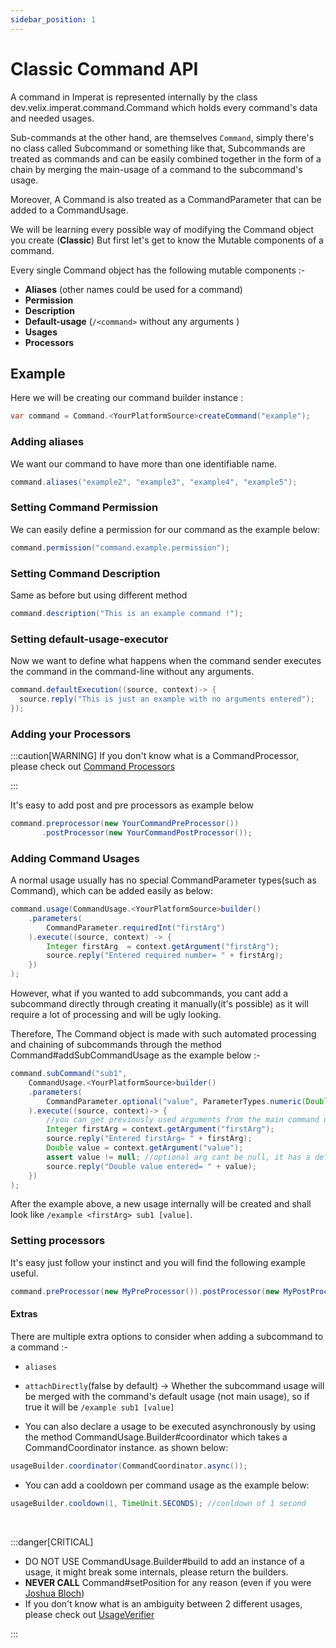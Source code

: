 ```yaml
---
sidebar_position: 1
---
```

# Classic Command API

A command in Imperat is represented internally by the class dev.velix.imperat.command.Command which holds every command's data and needed usages. 

Sub-commands at the other hand, are themselves `Command`, simply there's no class called Subcommand or something like that, Subcommands are treated as commands and can be easily combined together in the form of a chain by merging the main-usage of a command to the subcommand's usage.

Moreover, A Command is also treated as a CommandParameter that can be added to a CommandUsage.

We will be learning every possible way of modifying the Command object you create (**Classic**)
But first let's get to know the Mutable components of a command.

Every single Command object has the following mutable components :-

- **Aliases** (other names could be used for a command)
- **Permission** 
- **Description**
- **Default-usage** (`/<command>` without any arguments )
- **Usages**
- **Processors** 

## Example 

Here we will be creating our command builder instance :
```java
var command = Command.<YourPlatformSource>createCommand("example");
```
### Adding aliases 

We want our command to have more than one identifiable name.
```java
command.aliases("example2", "example3", "example4", "example5");
```

### Setting Command Permission
We can easily define a permission for our command as the example below:
```java
command.permission("command.example.permission");
```

### Setting Command Description
Same as before but using different method
```java
command.description("This is an example command !");
```

### Setting default-usage-executor
Now we want to define what happens when the command sender executes the command in the command-line without any arguments.
```java
command.defaultExecution((source, context)-> {  
  source.reply("This is just an example with no arguments entered");  
});
```

### Adding your Processors
:::caution[WARNING]
If you don't know what is a CommandProcessor, please check out [Command Processors](../Processors.md)

:::

It's easy to add post and pre processors as example below
```java
command.preprocessor(new YourCommandPreProcessor())
	   .postProcessor(new YourCommandPostProcessor());
```

### Adding Command Usages
A normal usage usually has no special CommandParameter types(such as Command), 
which can be added  easily as below:
```java
command.usage(CommandUsage.<YourPlatformSource>builder()  
	.parameters(
	  	CommandParameter.requiredInt("firstArg")  
	).execute((source, context) -> {  
	 	Integer firstArg  = context.getArgument("firstArg");  
	 	source.reply("Entered required number= " + firstArg);  
	})  
);
```

However, what if you wanted to add subcommands, you cant add a subcommand directly through
creating it manually(it's possible) as it will require a lot of processing and will be ugly looking.

Therefore, The Command object is made with such automated processing and chaining of subcommands through the method Command#addSubCommandUsage as the example below :-

```java
command.subCommand("sub1",
 	CommandUsage.<YourPlatformSource>builder()  
	.parameters(
		CommandParameter.optional("value", ParameterTypes.numeric(Double.class), OptionalValueSupplier.of(-1D))
	).execute((source, context)-> {
	 	//you can get previously used arguments from the main command usage  
	 	Integer firstArg = context.getArgument("firstArg");  
	 	source.reply("Entered firstArg= " + firstArg);  
	 	Double value = context.getArgument("value");  
	 	assert value != null; //optional arg cant be null, it has a default value supplier  
	 	source.reply("Double value entered= " + value);  
	})
);
```

After the example above, a new usage internally will be created and 
shall look like `/example <firstArg> sub1 [value]`.

### Setting processors
It's easy just follow your instinct and you will find the following example useful.
```java
command.preProcessor(new MyPreProcessor()).postProcessor(new MyPostProcessor());
```

#### Extras
There are multiple extra options to consider when adding a subcommand to a command :-
- `aliases`
- `attachDirectly`(false by default) -> Whether the subcommand usage will be merged with the command's default usage (not main usage), so if true it will be `/example sub1 [value]` 

- You can also declare a usage to be executed asynchronously by using the method CommandUsage.Builder#coordinator which takes a CommandCoordinator instance.
as shown below:
```java
usageBuilder.coordinator(CommandCoordinator.async());
```

- You can add a cooldown per command usage as the example below:
```java
usageBuilder.cooldown(1, TimeUnit.SECONDS); //cooldown of 1 second
```

<br/>

:::danger[CRITICAL]
- DO NOT USE CommandUsage.Builder#build to add an instance of a usage, it might break some internals, please return the builders.
- **NEVER CALL** Command#setPosition for any reason (even if you were [Joshua Bloch](https://en.wikipedia.org/wiki/Joshua_Bloch))
- If you don't know what is an ambiguity between 2 different usages,
  please check out [UsageVerifier](../Dispatcher%20API.md#usageverifier)

:::